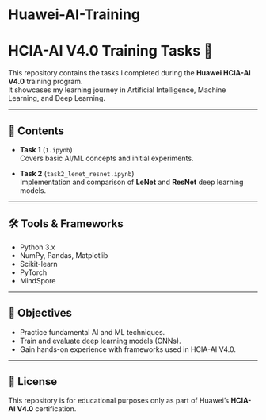 # Huawei-AI-Training
# HCIA-AI V4.0 Training Tasks 🚀

This repository contains the tasks I completed during the **Huawei HCIA-AI V4.0** training program.  
It showcases my learning journey in Artificial Intelligence, Machine Learning, and Deep Learning.

---

## 📂 Contents
- **Task 1** (`1.ipynb`)  
  Covers basic AI/ML concepts and initial experiments.  

- **Task 2** (`task2_lenet_resnet.ipynb`)  
  Implementation and comparison of **LeNet** and **ResNet** deep learning models.  

---

## 🛠️ Tools & Frameworks
- Python 3.x  
- NumPy, Pandas, Matplotlib  
- Scikit-learn  
- PyTorch  
- MindSpore  

---

## 🎯 Objectives
- Practice fundamental AI and ML techniques.  
- Train and evaluate deep learning models (CNNs).  
- Gain hands-on experience with frameworks used in HCIA-AI V4.0.  

---

## 📜 License
This repository is for educational purposes only as part of Huawei’s **HCIA-AI V4.0** certification.
